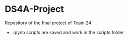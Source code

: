 # DS4A-Project
Repository of the final project of Team 24
* .ipynb scripts are saved and work in the scripts folder
